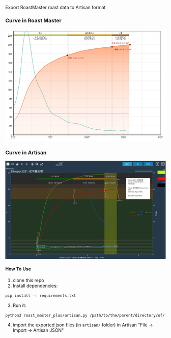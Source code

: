 Export RoastMaster roast data to Artisan format

### Curve in Roast Master
![Original Roast Curve](screenshots/original.jpg)

### Curve in Artisan

![Artisan Roast Curve](screenshots/artisan.png)


#### How To Use

1. clone this repo
2. Install dependencies:
```bash
pip install -r requirements.txt
```
3. Run it:
```bash
python3 roast_master_plus/artisan.py /path/to/the/parent/directory/of/.dat/files
```
4. import the exported json files (in `artisan/` folder) in Artisan "File -> Import -> Artisan JSON"
